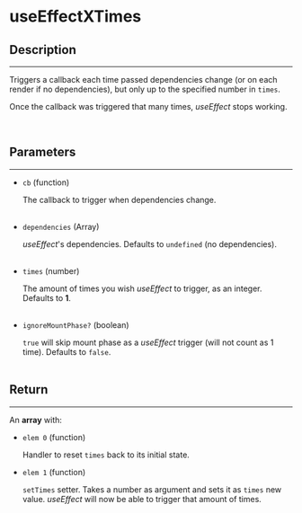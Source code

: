 # useEffectXTimes

## Description

---

Triggers a callback each time passed dependencies change (or on each render if no dependencies), but only up to the specified number in `times`.

Once the callback was triggered that many times, _useEffect_ stops working.

<br />

## Parameters

---

- `cb` (function)

  The callback to trigger when dependencies change.
  <br />
  <br />

- `dependencies` (Array)

  _useEffect_'s dependencies. Defaults to `undefined` (no dependencies).
  <br />
  <br />

- `times` (number)

  The amount of times you wish _useEffect_ to trigger, as an integer. Defaults to **1**.
  <br />
  <br />

- `ignoreMountPhase?` (boolean)

  `true` will skip mount phase as a _useEffect_ trigger (will not count as 1 time). Defaults to `false`.
  <br />
  <br />

## Return

---

An **array** with:

- `elem 0` (function)

  Handler to reset `times` back to its initial state.

- `elem 1` (function)

  `setTimes` setter. Takes a number as argument and sets it as `times` new value. _useEffect_ will now be able to trigger that amount of times.
